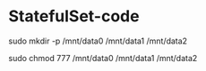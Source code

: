 # StatefulSet-code


sudo mkdir -p /mnt/data0 /mnt/data1 /mnt/data2

sudo chmod 777 /mnt/data0 /mnt/data1 /mnt/data2
